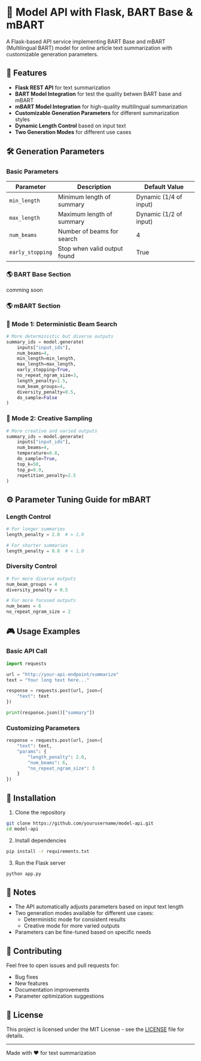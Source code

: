 # 🚀 Model API with Flask, BART Base & mBART

A Flask-based API service implementing BART Base and mBART (Multilingual BART) model for online article text summarization with customizable generation parameters.

## 🌟 Features

- **Flask REST API** for text summarization
- **BART Model Integration** for test the quality betwen BART base and mBART
- **mBART Model Integration** for high-quality multilingual summarization
- **Customizable Generation Parameters** for different summarization styles
- **Dynamic Length Control** based on input text
- **Two Generation Modes** for different use cases

## 🛠️ Generation Parameters

### Basic Parameters

| Parameter | Description | Default Value |
|-----------|-------------|---------------|
| `min_length` | Minimum length of summary | Dynamic (1/4 of input) |
| `max_length` | Maximum length of summary | Dynamic (1/2 of input) |
| `num_beams` | Number of beams for search | 4 |
| `early_stopping` | Stop when valid output found | True |

### 🌎 BART Base Section
comming soon

### 🌎 mBART Section

### 🎯 Mode 1: Deterministic Beam Search
```python
# More deterministic but diverse outputs
summary_ids = model.generate(
    inputs["input_ids"],
    num_beams=4,
    min_length=min_length,
    max_length=max_length,
    early_stopping=True,
    no_repeat_ngram_size=3,
    length_penalty=1.5,
    num_beam_groups=4,
    diversity_penalty=0.5,
    do_sample=False
)
```

### 🎨 Mode 2: Creative Sampling
```python
# More creative and varied outputs
summary_ids = model.generate(
    inputs["input_ids"],
    num_beams=4,
    temperature=0.8,
    do_sample=True,
    top_k=50,
    top_p=0.9,
    repetition_penalty=2.5
)
```

## ⚙️ Parameter Tuning Guide for mBART

### Length Control
```python
# For longer summaries
length_penalty = 2.0  # > 1.0

# For shorter summaries
length_penalty = 0.8  # < 1.0
```

### Diversity Control
```python
# For more diverse outputs
num_beam_groups = 4
diversity_penalty = 0.5

# For more focused outputs
num_beams = 6
no_repeat_ngram_size = 2
```

## 🎮 Usage Examples

### Basic API Call
```python
import requests

url = "http://your-api-endpoint/summarize"
text = "Your long text here..."

response = requests.post(url, json={
    "text": text
})

print(response.json()["summary"])
```

### Customizing Parameters
```python
response = requests.post(url, json={
    "text": text,
    "params": {
        "length_penalty": 2.0,
        "num_beams": 6,
        "no_repeat_ngram_size": 3
    }
})
```

## 🔧 Installation

1. Clone the repository
```bash
git clone https://github.com/yourusername/model-api.git
cd model-api
```

2. Install dependencies
```bash
pip install -r requirements.txt
```

3. Run the Flask server
```bash
python app.py
```

## 📝 Notes

- The API automatically adjusts parameters based on input text length
- Two generation modes available for different use cases:
  - Deterministic mode for consistent results
  - Creative mode for more varied outputs
- Parameters can be fine-tuned based on specific needs

## 🤝 Contributing

Feel free to open issues and pull requests for:
- Bug fixes
- New features
- Documentation improvements
- Parameter optimization suggestions

## 📄 License

This project is licensed under the MIT License - see the [LICENSE](LICENSE) file for details.

---
Made with ❤️ for text summarization
